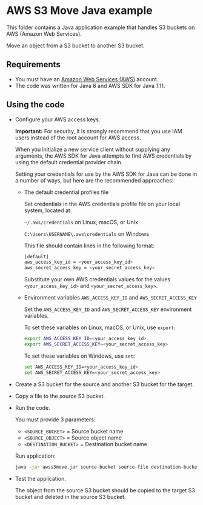 # AWS S3 Move Java example

This folder contains a Java application example that handles S3 buckets on AWS (Amazon Web Services).

Move an object from a S3 bucket to another S3 bucket.

## Requirements

* You must have an [Amazon Web Services (AWS)](http://aws.amazon.com/) account.
* The code was written for Java 8 and AWS SDK for Java 1.11.

## Using the code

* Configure your AWS access keys.

  **Important:** For security, it is strongly recommend that you use IAM users instead of the root account for AWS access.

  When you initialize a new service client without supplying any arguments, the AWS SDK for Java attempts to find AWS credentials by using the default credential provider chain.

  Setting your credentials for use by the AWS SDK for Java can be done in a number of ways, but here are the recommended approaches:

  * The default credential profiles file
  
    Set credentials in the AWS credentials profile file on your local system, located at:

    `~/.aws/credentials` on Linux, macOS, or Unix

    `C:\Users\USERNAME\.aws\credentials` on Windows

    This file should contain lines in the following format:

    ```bash
    [default]
    aws_access_key_id = <your_access_key_id>
    aws_secret_access_key = <your_secret_access_key>
    ```
    Substitute your own AWS credentials values for the values `<your_access_key_id>` and `<your_secret_access_key>`.

  * Environment variables `AWS_ACCESS_KEY_ID` and `AWS_SECRET_ACCESS_KEY`
  
    Set the `AWS_ACCESS_KEY_ID` and `AWS_SECRET_ACCESS_KEY` environment variables.

    To set these variables on Linux, macOS, or Unix, use `export`:

    ```bash
    export AWS_ACCESS_KEY_ID=<your_access_key_id>
    export AWS_SECRET_ACCESS_KEY=<your_secret_access_key>
    ```

    To set these variables on Windows, use `set`:

    ```bash
    set AWS_ACCESS_KEY_ID=<your_access_key_id>
    set AWS_SECRET_ACCESS_KEY=<your_secret_access_key>
    ```

* Create a S3 bucket for the source and another S3 bucket for the target.

* Copy a file to the source S3 bucket.

* Run the code.

  You must provide 3 parameters:
  
  * `<SOURCE_BUCKET>`      = Source bucket name
  * `<SOURCE_OBJECT>`      = Source object name
  * `<DESTINATION_BUCKET>` = Destination bucket name

  Run application:

  ```bash
  java -jar awss3move.jar source-bucket source-file destination-bucket
  ```

* Test the application.

  The object from the source S3 bucket should be copied to the target S3 bucket and deleted in the source S3 bucket.
